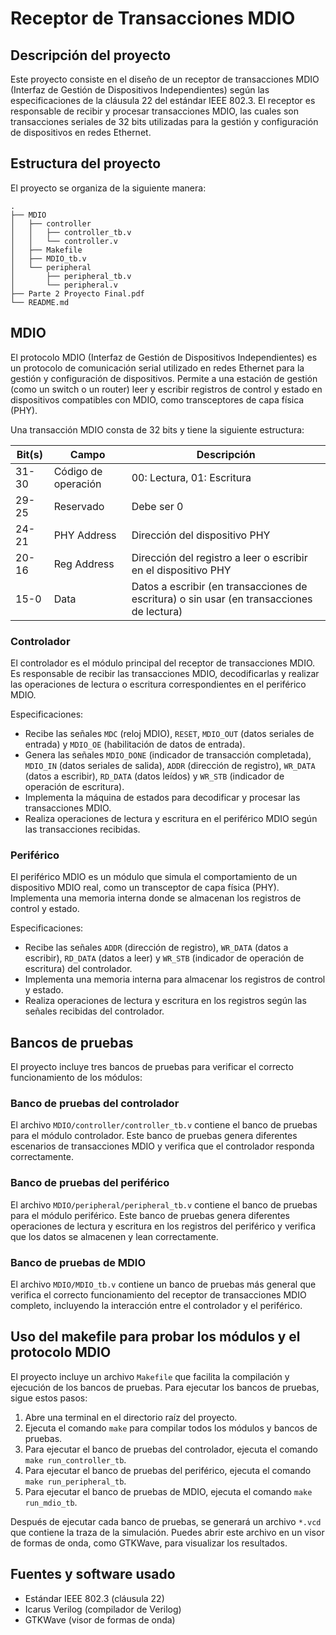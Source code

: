 # Receptor de Transacciones MDIO

## Descripción del proyecto

Este proyecto consiste en el diseño de un receptor de transacciones MDIO (Interfaz de Gestión de Dispositivos Independientes) según las especificaciones de la cláusula 22 del estándar IEEE 802.3. El receptor es responsable de recibir y procesar transacciones MDIO, las cuales son transacciones seriales de 32 bits utilizadas para la gestión y configuración de dispositivos en redes Ethernet.

## Estructura del proyecto

El proyecto se organiza de la siguiente manera:

```
.
├── MDIO
│   ├── controller
│   │   ├── controller_tb.v
│   │   └── controller.v
│   ├── Makefile
│   ├── MDIO_tb.v
│   └── peripheral
│       ├── peripheral_tb.v
│       └── peripheral.v
├── Parte 2 Proyecto Final.pdf
└── README.md
```

## MDIO

El protocolo MDIO (Interfaz de Gestión de Dispositivos Independientes) es un protocolo de comunicación serial utilizado en redes Ethernet para la gestión y configuración de dispositivos. Permite a una estación de gestión (como un switch o un router) leer y escribir registros de control y estado en dispositivos compatibles con MDIO, como transceptores de capa física (PHY).

Una transacción MDIO consta de 32 bits y tiene la siguiente estructura:

| Bit(s) | Campo       | Descripción                                                  |
|--------|--------------|---------------------------------------------------------------|
| 31-30  | Código de operación | 00: Lectura, 01: Escritura                                |
| 29-25  | Reservado   | Debe ser 0                                                  |
| 24-21  | PHY Address | Dirección del dispositivo PHY                               |
| 20-16  | Reg Address | Dirección del registro a leer o escribir en el dispositivo PHY |
| 15-0   | Data        | Datos a escribir (en transacciones de escritura) o sin usar (en transacciones de lectura) |

### Controlador

El controlador es el módulo principal del receptor de transacciones MDIO. Es responsable de recibir las transacciones MDIO, decodificarlas y realizar las operaciones de lectura o escritura correspondientes en el periférico MDIO.

Especificaciones:

- Recibe las señales `MDC` (reloj MDIO), `RESET`, `MDIO_OUT` (datos seriales de entrada) y `MDIO_OE` (habilitación de datos de entrada).
- Genera las señales `MDIO_DONE` (indicador de transacción completada), `MDIO_IN` (datos seriales de salida), `ADDR` (dirección de registro), `WR_DATA` (datos a escribir), `RD_DATA` (datos leídos) y `WR_STB` (indicador de operación de escritura).
- Implementa la máquina de estados para decodificar y procesar las transacciones MDIO.
- Realiza operaciones de lectura y escritura en el periférico MDIO según las transacciones recibidas.

### Periférico

El periférico MDIO es un módulo que simula el comportamiento de un dispositivo MDIO real, como un transceptor de capa física (PHY). Implementa una memoria interna donde se almacenan los registros de control y estado.

Especificaciones:

- Recibe las señales `ADDR` (dirección de registro), `WR_DATA` (datos a escribir), `RD_DATA` (datos a leer) y `WR_STB` (indicador de operación de escritura) del controlador.
- Implementa una memoria interna para almacenar los registros de control y estado.
- Realiza operaciones de lectura y escritura en los registros según las señales recibidas del controlador.

## Bancos de pruebas

El proyecto incluye tres bancos de pruebas para verificar el correcto funcionamiento de los módulos:

### Banco de pruebas del controlador

El archivo `MDIO/controller/controller_tb.v` contiene el banco de pruebas para el módulo controlador. Este banco de pruebas genera diferentes escenarios de transacciones MDIO y verifica que el controlador responda correctamente.

### Banco de pruebas del periférico

El archivo `MDIO/peripheral/peripheral_tb.v` contiene el banco de pruebas para el módulo periférico. Este banco de pruebas genera diferentes operaciones de lectura y escritura en los registros del periférico y verifica que los datos se almacenen y lean correctamente.

### Banco de pruebas de MDIO

El archivo `MDIO/MDIO_tb.v` contiene un banco de pruebas más general que verifica el correcto funcionamiento del receptor de transacciones MDIO completo, incluyendo la interacción entre el controlador y el periférico.

## Uso del makefile para probar los módulos y el protocolo MDIO

El proyecto incluye un archivo `Makefile` que facilita la compilación y ejecución de los bancos de pruebas. Para ejecutar los bancos de pruebas, sigue estos pasos:

1. Abre una terminal en el directorio raíz del proyecto.
2. Ejecuta el comando `make` para compilar todos los módulos y bancos de pruebas.
3. Para ejecutar el banco de pruebas del controlador, ejecuta el comando `make run_controller_tb`.
4. Para ejecutar el banco de pruebas del periférico, ejecuta el comando `make run_peripheral_tb`.
5. Para ejecutar el banco de pruebas de MDIO, ejecuta el comando `make run_mdio_tb`.

Después de ejecutar cada banco de pruebas, se generará un archivo `*.vcd` que contiene la traza de la simulación. Puedes abrir este archivo en un visor de formas de onda, como GTKWave, para visualizar los resultados.

## Fuentes y software usado

- Estándar IEEE 802.3 (cláusula 22)
- Icarus Verilog (compilador de Verilog)
- GTKWave (visor de formas de onda)